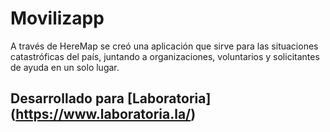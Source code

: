 # Movilizapp

A través de HereMap se creó una aplicación que sirve para las situaciones catastróficas del país, juntando a organizaciones, voluntarios y solicitantes de ayuda en un solo lugar.



## Desarrollado para [Laboratoria] (https://www.laboratoria.la/)

